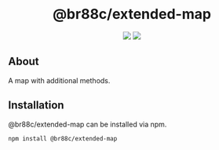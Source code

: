 <div align="center">
    <br>
    <h1>@br88c/extended-map</h1>
    <p>
        <a href="https://www.npmjs.com/package/@br88c/typed-emitter"><img src="https://img.shields.io/npm/v/@br88c/typed-emitter.svg?color=5162F&style=for-the-badge&logo=npm"></a>
        <a href="https://github.com/BR88C/extended-map/actions/workflows/tests.yml"><img src="https://img.shields.io/github/actions/workflow/status/BR88C/extended-map/tests.yml?style=for-the-badge&logo=github&label=Tests"><a>
    </p>
</div>

## About

A map with additional methods.

## Installation

@br88c/extended-map can be installed via npm.
```sh
npm install @br88c/extended-map
```
